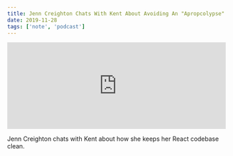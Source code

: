 ```yaml
---
title: Jenn Creighton Chats With Kent About Avoiding An "Apropcolypse"
date: 2019-11-28
tags: ['note', 'podcast']
---
```


<iframe height="200px" width="100%" frameborder="no" scrolling="no" seamless src="https://player.simplecast.com/6866a015-36f4-43f9-a35c-7f44cf623147?dark=false"></iframe>

Jenn Creighton chats with Kent about how she keeps her React codebase clean.
